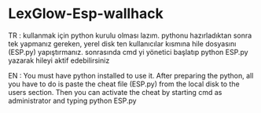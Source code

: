 # LexGlow-Esp-wallhack
TR : kullanmak için python kurulu olması lazım. pythonu hazırladıktan sonra tek yapmanız gereken, yerel disk ten kullanıcılar kısmına hile dosyasını (ESP.py) yapıştırmanız. sonrasında cmd yi yönetici başlatıp python ESP.py yazarak hileyi aktif edebilirsiniz 

EN : You must have python installed to use it. After preparing the python, all you have to do is paste the cheat file (ESP.py) from the local disk to the users section. Then you can activate the cheat by starting cmd as administrator and typing python ESP.py

